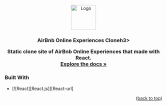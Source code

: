 
<!-- PROJECT LOGO -->
<br />
<div align="center">
  <a href="https://github.com/tarikbzcoglu/airbnbclone">
    <img src="https://images.squarespace-cdn.com/content/v1/534da455e4b04f021dafe01f/1547574887928-4KL9XGHP8FKQEGNNFVH2/static1.squarespace-1.png?format=1000w" alt="Logo" width="80" height="80">
  </a>

<h3 align="center">AirBnb Online Experiences Cloneh3>

  <p align="center">
    Static clone site of AirBnb Online Experiences that made with React.
    <br />
    <a href="https://github.com/tarikbzcoglu/airbnbclone"><strong>Explore the docs »</strong></a>
    <br />
   
  </p>
</div>








### Built With

* [![React][React.js]][React-url]

<p align="right">(<a href="#readme-top">back to top</a>)</p>



